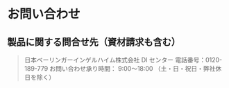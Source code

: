 # お問い合わせ

## 製品に関する問合せ先（資材請求も含む）

> 日本ベーリンガーインゲルハイム株式会社   DI センター 電話番号：0120-189-779   お問い合わせ承り時間：
> 9:00～18:00 （土・日・祝日・弊社休日を除く）

<!--stackedit_data:
eyJoaXN0b3J5IjpbLTE0ODc3Njc3MV19
-->